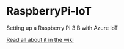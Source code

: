 # RaspberryPi-IoT
Setting up a Raspberry Pi 3 B with Azure IoT

[Read all about it in the wiki](https://github.com/ChrisCarrAu/RaspberryPi-IoT/wiki)

